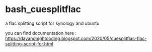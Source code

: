 # bash_cuesplitflac
a flac splitting script for synology and ubuntu

you can find documentation here : https://dayandnightcoding.blogspot.com/2020/05/cuesplitflac-flac-splitting-script-for.html

